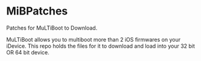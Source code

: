 # MiBPatches
Patches for MuLTiBoot to Download.

MuLTiBoot allows you to multiboot more than 2 iOS firmwares on your iDevice.
This repo holds the files for it to download and load into your 32 bit OR 64 bit device. 
